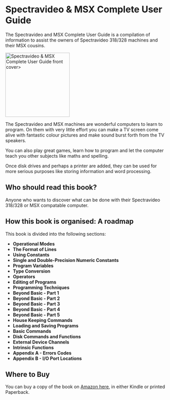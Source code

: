 # Spectravideo & MSX Complete User Guide

The Spectravideo and MSX Complete User Guide is a compilation of information to assist the owners of Spectravideo 318/328 machines and their MSX cousins.

<img alt="Spectravideo & MSX Complete User Guide front cover>" src="/assets/images/SviMSXCompleteUsersGuide-Cover.jpg" style="width:200px" />

The Spectravideo and MSX machines are wonderful computers to learn to program. On them with very little effort you can make a TV screen come alive with fantastic colour pictures and make sound burst forth from the TV speakers.

You can also play great games, learn how to program and let the computer teach you other subjects like maths and spelling.

Once disk drives and perhaps a printer are added, they can be used for more serious purposes like storing information and word processing.

## Who should read this book?

Anyone who wants to discover what can be done with their Spectravideo 318/328 or MSX compatable computer.

## How this book is organised: A roadmap

This book is divided into the following sections:

- **Operational Modes**
- **The Format of Lines**
- **Using Constants**
- **Single and Double-Precision Numeric Constants**
- **Program Variables**
- **Type Conversion**
- **Operators**
- **Editing of Programs**
- **Programming Techniques**
- **Beyond Basic - Part 1**
- **Beyond Basic - Part 2**
- **Beyond Basic - Part 3**
- **Beyond Basic - Part 4**
- **Beyond Basic - Part 5**
- **House Keeping Commands**
- **Loading and Saving Programs**
- **Basic Commands**
- **Disk Commands and Functions**
- **External Device Channels**
- **Intrinsic Functions**
- **Appendix A - Errors Codes**
- **Appendix B - I/O Port Locations**

## Where to Buy

You can buy a copy of the book on [Amazon here](https://www.amazon.com/dp/B01LXCEFTN), in either Kindle or printed Paperback.
